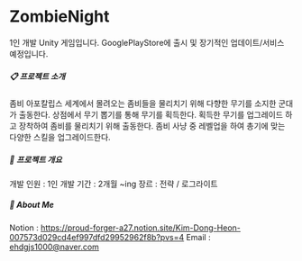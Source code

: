 # ZombieNight
 1인 개발 Unity 게임입니다. GooglePlayStore에 출시 및 장기적인 업데이트/서비스 예정입니다.

##### 📋 프로젝트 소개
좀비 아포칼립스 세계에서 몰려오는 좀비들을 물리치기 위해 다향한 무기를 소지한 군대가 출동한다.
상점에서 무기 뽑기를 통해 무기를 획득한다.
획득한 무기를 업그레이드 하고 장착하여 좀비를 물리치기 위해 출동한다.
좀비 사냥 중 레벨업을 하여 총기에 맞는 다양한 스킬을 업그레이드한다.

##### 📕 프로젝트 개요
개발 인원 : 1인
개발 기간 : 2개월 ~ing
장르 : 전략 / 로그라이트




##### 🙋 About Me
Notion : <https://proud-forger-a27.notion.site/Kim-Dong-Heon-007573d029cd4ef997dfd29952962f8b?pvs=4>
Email : ehdgjs1000@naver.com
